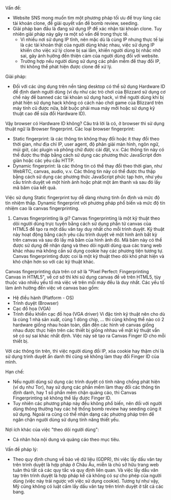 Vấn đề:
- Website SNS mong muốn tìm một phương pháp tối ưu để truy lùng các tài khoản clone, để giải quyết vấn đề bomb review, seeding.
- Giải pháp ban đầu là đang sử dụng IP để xác nhận tài khoản clone. Tuy nhiên giải pháp này gây ra một số vấn đề trong thực tế.
    + Vì nhiều nơi sử dụng IP tĩnh, nên mặc dù là cùng IP nhưng thực tế lại là các tài khoản thật của người dùng khác nhau, việc sử dụng IP khiến cho việc xử lý clone bị sai lầm, khiến người dùng bị nhắc nhở sai, gây ảnh hưởng đến thiện cảm của người dùng đối với website.
    + Trường hợp nếu người dùng sử dụng các phần mềm để thay đổi IP, thì không thể phát hiện được clone để xử lý.

Giải pháp:
- Đối với các ứng dụng trên nền tảng desktop có thể sử dụng Hardware ID để định danh người dùng (ví dụ như các trò chơi của Blizzard sử dụng cơ chế này để banned các tài khoản sử dụng hack, vì thế người dùng khi bị phát hiện sử dụng hack không có cách nào chơi game của Blizzard trên máy tính cũ được nữa, bắt buộc phải mua máy mới hoặc sử dụng kỹ thuật cao để sửa đổi Hardware ID).

Vậy browser có Hardware ID không? Câu trả lời là có, ở browser thì sử dụng thuật ngữ là Browser fingerprint.
Các loại browser fingerprint:
- Static fingerprint: là các thông tin không thay đổi hoặc ít thay đổi theo thời gian, như địa chỉ IP, user agent, độ phân giải màn hình, ngôn ngữ, múi giờ, các plugin và phông chữ được cài đặt, v.v. Các thông tin này có thể được thu thập bằng cách sử dụng các phương thức JavaScript đơn giản hoặc các yêu cầu HTTP.
- Dynamic fingerprint: là các thông tin có thể thay đổi theo thời gian, như WebRTC, canvas, audio, v.v. Các thông tin này có thể được thu thập bằng cách sử dụng các phương thức JavaScript phức tạp hơn, như yêu cầu trình duyệt vẽ một hình ảnh hoặc phát một âm thanh và sau đó lấy mã băm của kết quả.

Việc sử dụng Static fingerprint tuy dễ dàng nhưng tính ổn định và mức độ tín nhiệm thấp.
Dynamic fingerprint với phương pháp phổ biến và mức độ tín nhiệm cao là canvas fingerprinting.

1. Canvas fingerprinting là gì?
Canvas fingerprinting là một kỹ thuật theo dõi người dùng trực tuyến bằng cách sử dụng phần tử canvas của HTML5 để tạo ra một dấu vân tay duy nhất cho mỗi trình duyệt.
Kỹ thuật này hoạt động bằng cách yêu cầu trình duyệt vẽ một hình ảnh bất kỳ trên canvas và sau đó lấy mã băm của hình ảnh đó. Mã băm này có thể được sử dụng để nhận dạng và theo dõi người dùng qua các trang web khác nhau mà không cần sử dụng cookie hay các phương tiện tương tự.
Canvas fingerprinting được coi là một kỹ thuật theo dõi khó phát hiện và khó chặn hơn so với các kỹ thuật khác.

Canvas fingerprinting dựa trên cơ sở là "Pixel Perfect: Fingerprinting Canvas in HTML5", về cơ sở thì khi sử dụng canvas đề vẽ trên HTML5, tùy thuộc vào nhiều yếu tố mà việc vẽ trên mỗi máy đều là duy nhất. Các yếu tố làm ảnh hưởng đến việc vẽ canvas bao gồm:
- Hệ điều hành (Platform - OS)
- Trình duyệt (Browser)
- Cạc đồ họa (VGA)
- Trình điều khiển cạc đồ họa (VGA driver)
Vì đặc tính kỹ thuật nên cho dù là cùng 1 nhà sản xuất, cùng 1 dòng chip, ... thì cũng không thể nào có 2 hardware giống nhau hoàn toàn, dẫn đến các hình vẽ canvas giống nhau được thực hiện trên các thiết bị giống nhhau về mặt kỹ thuật vẫn sẽ có sự sai khác nhất định. Việc này sẽ tạo ra Canvas Finger ID cho mỗi thiết bị.

Với các thông tin trên, thì việc người dùng đổi IP, xóa cookie hay thậm chí là sử dụng trình duyệt ẩn danh thì cũng sẽ không làm thay đổi Finger ID của mình.

Hạn chế:
- Nếu người dùng sử dụng các trình duyệt có tính năng chống phát hiện (ví dụ như Tor), hay sử dụng các phần mềm làm thay đổi các thông tin định danh, hay 1 số phần mềm chặn quảng cáo, thì Canvas Fingerprinting sẽ không thể lấy được Finger ID.
- Tuy nhiên các phương pháp này đều không phổ biến, nên đối với người dùng thông thường hay các hệ thống bomb review hay seeding cũng ít sử dụng. Ngoài ra cũng có thể nhận dạng các phương pháp trên để ngăn chặn người dùng sử dụng tính năng thiết yếu.

Nợi ích khác của việc "theo dõi người dùng":
- Cá nhân hóa nội dung và quảng cáo theo mục tiêu.

Vấn đề pháp lý:
- Theo quy định chung về bảo vệ dữ liệu (GDPR), thì việc lấy dấu vân tay trên trình duyệt là hợp pháp ở Châu Âu, miễn là chủ sở hữu trang web tuân thủ tất cả các quy tắc và quy định liên quan. Và việc lấy dấu vân tay trên trình duyệt là hợp pháp kể cả không có sự cho phép của người dùng (việc này trái ngược với việc sử dụng cookie). Tương tự như vậy, Mỹ cũng không có luật cấm lấy dấu vân tay trên trình duyệt ở tất cả các bang.
